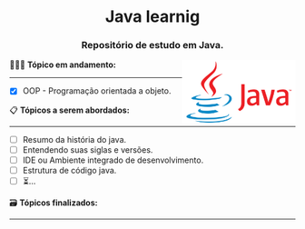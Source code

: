 <div align="center">
 <h1>Java learnig</h1>
 <h3>Repositório de estudo em Java.</h3>
</div> 
 
<img src="./logo-java.png" width="200" align="right"/>

👨🏽‍💻 **Tópico em andamento:**
<hr/>

- [x] OOP - Programação orientada a objeto.
 
📋 **Tópicos a serem abordados:**
<hr/>

- [ ] Resumo da história do java.
- [ ] Entendendo suas siglas e versões.
- [ ] IDE ou Ambiente integrado de desenvolvimento.
- [ ] Estrutura de código java.
- [ ] ⏳...

🗃 **Tópicos finalizados:**
<hr/>
